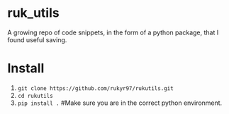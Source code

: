 # ruk_utils
A growing repo of code snippets, in the form of a python package, that I found useful saving.

# Install

1. `git clone https://github.com/rukyr97/rukutils.git`
1. `cd rukutils`
1. `pip install .` #Make sure you are in the correct python environment.

